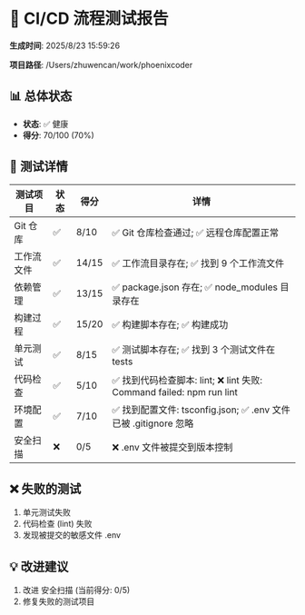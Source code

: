 # 🚀 CI/CD 流程测试报告

**生成时间**: 2025/8/23 15:59:26

**项目路径**: /Users/zhuwencan/work/phoenixcoder

## 📊 总体状态

- **状态**: ✅ 健康
- **得分**: 70/100 (70%)

## 🧪 测试详情

| 测试项目 | 状态 | 得分 | 详情 |
|----------|------|------|------|
| Git 仓库 | ✅ | 8/10 | ✅ Git 仓库检查通过; ✅ 远程仓库配置正常 |
| 工作流文件 | ✅ | 14/15 | ✅ 工作流目录存在; ✅ 找到 9 个工作流文件 |
| 依赖管理 | ✅ | 13/15 | ✅ package.json 存在; ✅ node_modules 目录存在 |
| 构建过程 | ✅ | 15/20 | ✅ 构建脚本存在; ✅ 构建成功 |
| 单元测试 | ✅ | 8/15 | ✅ 测试脚本存在; ✅ 找到 3 个测试文件在 tests |
| 代码检查 | ✅ | 5/10 | ✅ 找到代码检查脚本: lint; ❌ lint 失败: Command failed: npm run lint |
| 环境配置 | ✅ | 7/10 | ✅ 找到配置文件: tsconfig.json; ✅ .env 文件已被 .gitignore 忽略 |
| 安全扫描 | ❌ | 0/5 | ❌ .env 文件被提交到版本控制 |


## ❌ 失败的测试

1. 单元测试失败
2. 代码检查 (lint) 失败
3. 发现被提交的敏感文件 .env


## 💡 改进建议

1. 改进 安全扫描 (当前得分: 0/5)
2. 修复失败的测试项目

